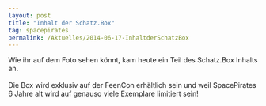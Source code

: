 ```yaml
---
layout: post
title: "Inhalt der Schatz.Box"
tag: spacepirates
permalink: /Aktuelles/2014-06-17-InhaltderSchatzBox
---
```


<p><img class="floatleft" alt="" src="{{ site.baseurl }}/assets/pics/spacepirates/gallery/diverses/tn2/fotoschatzboxhdt.jpg"/>Wie ihr auf dem Foto sehen könnt, kam heute ein Teil des Schatz.Box Inhalts an.<br/>
<br/>
Die Box wird exklusiv auf der FeenCon erhältlich sein und weil SpacePirates 6 Jahre alt wird auf genauso viele Exemplare limitiert sein!</p>

